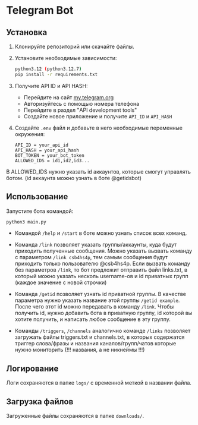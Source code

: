 # Telegram Bot

## Установка

1. Клонируйте репозиторий или скачайте файлы.
2. Установите необходимые зависимости:
   ```bash
   python3.12 (python3.12.7)
   pip install -r requirements.txt
   ```
3. Получите API ID и API HASH:
   - Перейдите на сайт [my.telegram.org](https://my.telegram.org/)
   - Авторизуйтесь с помощью номера телефона
   - Перейдите в раздел "API development tools"
   - Создайте новое приложение и получите `API_ID` и `API_HASH`

4. Создайте `.env` файл и добавьте в него необходимые переменные окружения:
   ```env
   API_ID = your_api_id
   API_HASH = your_api_hash
   BOT_TOKEN = your_bot_token
   ALLOWED_IDS = id1,id2,id3...
   ```

В ALLOWED_IDS нужно указать id аккаунтов, которые смогут управлять ботом.
(id аккаунта можно узнать в боте @getidsbot)

## Использование

Запустите бота командой:
```bash
python3 main.py
```
- Командой ```/help``` и ```/start``` в боте можно узнать список всех команд.

- Команда ```/link``` позволяет указать группы/аккаунты, куда будут приходить полученные сообщения. Можно указать вызвать команду с параметром ```/link csb4hs4p```, тем самым сообщения будут приходить только пользователю @csb4hs4p. Если вызвать команду без параметров ```/link```, то бот предложит отправить файл links.txt, в который можно указать несколь username-ов и id приватных групп (каждое значение с новой строчки)

- Команда ```/getid``` позволяет узнать id приватной группы. В качестве параметра нужно указать название этой группы ```/getid example```. После чего этот id можно передавать в команду ```/link```. Чтобы получить id, нужно добавить бота в приватную группу, id которой вы хотите получить, и написать любое сообщение в эту группу.
-  Команды ```/triggers```, ```/channels``` аналогично команде ```/links``` позволяет загружать файлы triggers.txt и channels.txt, в которых содержатся триггер слова/фразы и названия каналов/групп/чатов которые нужно мониторить (!!! названия, а не никнеймы !!!)


## Логирование
Логи сохраняются в папке `logs/` с временной меткой в названии файла.

## Загрузка файлов
Загруженные файлы сохраняются в папке `downloads/`.


